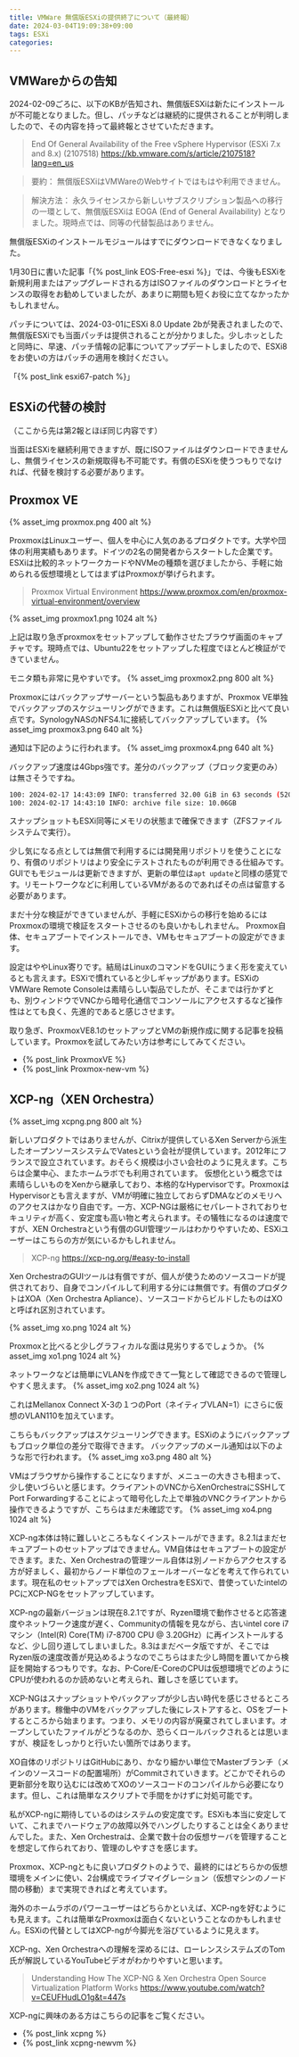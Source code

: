 ```yaml
---
title: VMWare 無償版ESXiの提供終了について（最終報）
date: 2024-03-04T19:09:38+09:00
tags: ESXi
categories:
---
```


## VMWareからの告知

2024-02-09ごろに、以下のKBが告知され、無償版ESXiは新たにインストールが不可能となりました。但し、パッチなどは継続的に提供されることが判明しましたので、その内容を持って最終報とさせていただきます。

> End Of General Availability of the Free vSphere Hypervisor (ESXi 7.x and 8.x) (2107518)
 <https://kb.vmware.com/s/article/2107518?lang=en_us>

>要約：
 無償版ESXiはVMWareのWebサイトではもはや利用できません。

>解決方法：
 永久ライセンスから新しいサブスクリプション製品への移行の一環として、無償版ESXiは EOGA (End of General Availability) となりました。現時点では、同等の代替製品はありません。 

<!-- more -->

無償版ESXiのインストールモジュールはすでにダウンロードできなくなりました。

1月30日に書いた記事「{% post_link EOS-Free-esxi %}」では、今後もESXiを新規利用またはアップグレードされる方はISOファイルのダウンロードとライセンスの取得をお勧めしていましたが、あまりに期間も短くお役に立てなかったかもしれません。

パッチについては、2024-03-01にESXi 8.0 Update 2bが発表されましたので、無償版ESXiでも当面パッチは提供されることが分かりました。少しホッとしたと同時に、早速、パッチ情報の記事についてアップデートしましたので、ESXi8をお使いの方はパッチの適用を検討ください。

「{% post_link esxi67-patch %}」

## ESXiの代替の検討

（ここから先は第2報とほぼ同じ内容です）

当面はESXiを継続利用できますが、既にISOファイルはダウンロードできませんし、無償ライセンスの新規取得も不可能です。有償のESXiを使うつもりでなければ、代替を検討する必要があります。

## Proxmox VE

{% asset_img proxmox.png 400 alt %}

ProxmoxはLinuxユーザー、個人を中心に人気のあるプロダクトです。大学や団体の利用実績もあります。ドイツの2名の開発者からスタートした企業です。ESXiは比較的ネットワークカードやNVMeの種類を選びましたから、手軽に始められる仮想環境としてはまずはProxmoxが挙げられます。

> Proxmox Virtual Environment
 https://www.proxmox.com/en/proxmox-virtual-environment/overview

{% asset_img proxmox1.png 1024 alt %}

上記は取り急ぎproxmoxをセットアップして動作させたブラウザ画面のキャプチャです。現時点では、Ubuntu22をセットアップした程度でほとんど検証ができていません。

モニタ類も非常に見やすいです。
{% asset_img proxmox2.png 800 alt %}

Proxmoxにはバックアップサーバーという製品もありますが、Proxmox VE単独でバックアップのスケジューリングができます。これは無償版ESXiと比べて良い点です。SynologyNASのNFS4.1に接続してバックアップしています。
{% asset_img proxmox3.png 640 alt %}

通知は下記のように行われます。
{% asset_img proxmox4.png 640 alt %}

バックアップ速度は4Gbps強です。差分のバックアップ（ブロック変更のみ）は無さそうですね。
``` bash
100: 2024-02-17 14:43:09 INFO: transferred 32.00 GiB in 63 seconds (520.2 MiB/s)
100: 2024-02-17 14:43:10 INFO: archive file size: 10.06GB
```

スナップショットもESXi同等にメモリの状態まで確保できます（ZFSファイルシステムで実行）。

少し気になる点としては無償で利用するには開発用リポジトリを使うことになり、有償のリポジトリはより安全にテストされたものが利用できる仕組みです。GUIでもモジュールは更新できますが、更新の単位は`apt update`と同様の感覚です。リモートワークなどに利用しているVMがあるのであればその点は留意する必要があります。

まだ十分な検証ができていませんが、手軽にESXiからの移行を始めるにはProxmoxの環境で検証をスタートさせるのも良いかもしれません。
Proxmox自体、セキュアブートでインストールでき、VMもセキュアブートの設定ができます。

設定はややLinux寄りです。結局はLinuxのコマンドをGUIにうまく形を変えているとも言えます。ESXiで慣れていると少しギャップがあります。ESXiのVMWare Remote Consoleは素晴らしい製品でしたが、そこまでは行かずとも、別ウィンドウでVNCから暗号化通信でコンソールにアクセスするなど操作性はとても良く、先進的であると感じさせます。

取り急ぎ、ProxmoxVE8.1のセットアップとVMの新規作成に関する記事を投稿しています。Proxmoxを試してみたい方は参考にしてみてください。

- {% post_link ProxmoxVE %}
- {% post_link Proxmox-new-vm %}

## XCP-ng（XEN Orchestra）

{% asset_img xcpng.png 800 alt %}

新しいプロダクトではありませんが、Citrixが提供しているXen Serverから派生したオープンソースシステムでVatesという会社が提供しています。2012年にフランスで設立されています。おそらく規模は小さい会社のように見えます。こちらは企業中心、またホームラボでも利用されています。
仮想化という概念では素晴らしいものをXenから継承しており、本格的なHypervisorです。ProxmoxはHypervisorとも言えますが、VMが明確に独立しておらずDMAなどのメモリへのアクセスはかなり自由です。一方、XCP-NGは厳格にセパレートされておりセキュリティが高く、安定度も高い物と考えられます。その犠牲になるのは速度ですが、XEN Orchestraという有償のGUI管理ツールはわかりやすいため、ESXiユーザーはこちらの方が気にいるかもしれません。

> XCP-ng
 <https://xcp-ng.org/#easy-to-install>

Xen OrchestraのGUIツールは有償ですが、個人が使うためのソースコードが提供されており、自身でコンパイルして利用する分には無償です。有償のプロダクトはXOA（Xen Orchestra Apliance）、ソースコードからビルドしたものはXOと呼ばれ区別されています。

{% asset_img xo.png 1024 alt %}

Proxmoxと比べると少しグラフィカルな面は見劣りするでしょうか。
{% asset_img xo1.png 1024 alt %}

ネットワークなどは簡単にVLANを作成できて一覧として確認できるので管理しやすく思えます。
{% asset_img xo2.png 1024 alt %}

これはMellanox Connect X-3の１つのPort（ネイティブVLAN=1）にさらに仮想のVLAN110を加えています。

こちらもバックアップはスケジューリングできます。ESXiのようにバックアップもブロック単位の差分で取得できます。
バックアップのメール通知は以下のような形で行われます。
{% asset_img xo3.png 480 alt %}

VMはブラウザから操作することになりますが、メニューの大きさも相まって、少し使いづらいと感じます。クライアントのVNCからXenOrchestraにSSHしてPort Forwardingすることによって暗号化した上で単独のVNCクライアントから操作できるようですが、こちらはまだ未確認です。
{% asset_img xo4.png 1024 alt %}

XCP-ng本体は特に難しいところもなくインストールができます。8.2.1はまだセキュアブートのセットアップはできません。VM自体はセキュアブートの設定ができます。また、Xen Orchestraの管理ツール自体は別ノードからアクセスする方が好ましく、最初からノード単位のフェールオーバーなどを考えて作られています。現在私のセットアップではXen OrchestraをESXiで、昔使っていたintelのPCにXCP-NGをセットアップしています。

XCP-ngの最新バージョンは現在8.2.1ですが、Ryzen環境で動作させると応答速度やネットワーク速度が遅く、Communityの情報を見ながら、古いintel core i7マシン（Intel(R) Core(TM) i7-8700 CPU @ 3.20GHz）に再インストールするなど、少し回り道してしまいました。8.3はまだベータ版ですが、そこではRyzen版の速度改善が見込めるようなのでこちらはまた少し時間を置いてから検証を開始するつもりです。なお、P-Core/E-CoreのCPUは仮想環境でどのようにCPUが使われるのか読めないと考えられ、難しさを感じています。

XCP-NGはスナップショットやバックアップが少し古い時代を感じさせるところがあります。稼働中のVMをバックアップした後にレストアすると、OSをブートするところから始まります。つまり、メモリの内容が廃棄されてしまいます。オープンしていたファイルがどうなるのか、恐らくロールバックされるとは思いますが、検証をしっかりと行いたい箇所ではあります。

XO自体のリポジトリはGitHubにあり、かなり細かい単位でMasterブランチ（メインのソースコードの配置場所）がCommitされていきます。どこかでそれらの更新部分を取り込むには改めてXOのソースコードのコンパイルから必要になります。但し、これは簡単なスクリプトで手間をかけずに対処可能です。

私がXCP-ngに期待しているのはシステムの安定度です。ESXiも本当に安定していて、これまでハードウェアの故障以外でハングしたりすることは全くありませんでした。また、Xen Orchestraは、企業で数十台の仮想サーバを管理することを想定して作られており、管理のしやすさを感じます。

Proxmox、XCP-ngともに良いプロダクトのようで、最終的にはどちらかの仮想環境をメインに使い、2台構成でライブマイグレーション（仮想マシンのノード間の移動）まで実現できればと考えています。

海外のホームラボのパワーユーザーはどちらかといえば、XCP-ngを好むようにも見えます。これは簡単なProxmoxは面白くないということなのかもしれません。ESXiの代替としてはXCP-ngが今脚光を浴びているように見えます。

XCP-ng、Xen Orchestraへの理解を深めるには、ローレンスシステムズのTom氏が解説しているYouTubeビデオがわかりやすいと思います。

>Understanding How The XCP-NG & Xen Orchestra Open Source Virtualization Platform Works
 <https://www.youtube.com/watch?v=CEUFHudLO1g&t=447s>

XCP-ngに興味のある方はこちらの記事をご覧ください。

- {% post_link xcpng %}
- {% post_link xcpng-newvm %}

